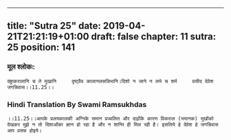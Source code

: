 
---
title: "Sutra 25"
date: 2019-04-21T21:21:19+01:00
draft: false
chapter: 11
sutra: 25
position: 141
---
### मूल श्लोकः:
```
दंष्ट्राकरालानि च ते मुखानि     दृष्ट्वैव कालानलसन्निभानि।दिशो न जाने न लभे च शर्म     प्रसीद देवेश जगन्निवास।।11.25।।

```

### Hindi Translation By Swami Ramsukhdas
```
।।11.25।।आपके प्रलयकालकी अग्निके समान प्रज्वलित और दाढ़ोंके कारण विकराल (भयानक) मुखोंको देखकर मुझे न तो दिशाओंका ज्ञान हो रहा है और न शान्ति ही मिल रही है। इसलिये हे देवेश हे जगन्निवास आप प्रसन्न होइये।

```

